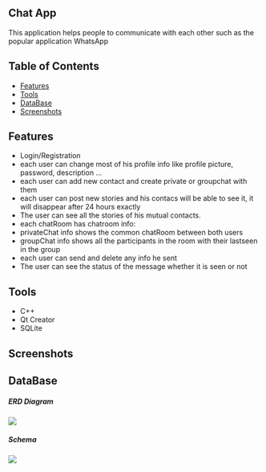 ## Chat App
This application helps people to communicate with each other such as the popular application WhatsApp


## Table of Contents
- [Features](Features)
- [Tools](Tools)
- [DataBase](DataBase)
- [Screenshots](Screenshots)

## Features
- Login/Registration
- each user can change most of his profile info like profile picture, password, description ...
- each user can add new contact and create private or groupchat with them
- each user can post new stories and his contacs will be able to see it, it will disappear after 24 hours exactly
- The user can see all the stories of his mutual contacts.
- each chatRoom has chatroom info:
- privateChat info shows the common chatRoom between both users               
- groupChat info shows all the participants in the room with their lastseen in the group                               
- each user can send and delete any info he sent
- The user can see the status of the message whether it is seen or not

## Tools
- C++
- Qt Creator
- SQLite

## Screenshots


## DataBase
##### ERD Diagram
<img src="https://user-images.githubusercontent.com/83420413/171068520-cc285b9e-804a-4791-839f-bfcd26fac8d7.jpg">

##### Schema
<img src="https://user-images.githubusercontent.com/83420413/171070813-bfd8b5f9-cc6b-4d07-bcd1-dc5d3de37a63.jpg">
